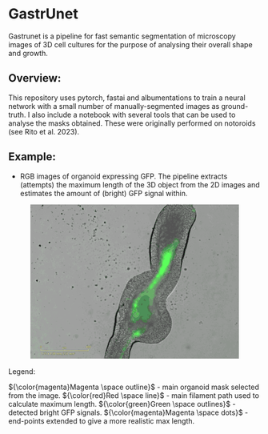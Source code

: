 

# GastrUnet
Gastrunet is a pipeline for fast semantic segmentation of microscopy images of 3D cell cultures for the purpose of analysing their overall shape and growth. 


## Overview:
This repository uses pytorch, fastai and albumentations to train a neural network with a small number of manually-segmented images as ground-truth. I also include a notebook with several tools that can be used to analyse the masks obtained. These were originally performed on notoroids (see Rito et al. 2023).


## Example:
* RGB images of organoid expressing GFP. 
The pipeline extracts (attempts) the maximum length of the 3D object from the 2D images and estimates the amount of (bright) GFP signal within. 

<p align="center">
  <img src="https://github.com/tiagu/gastrunet/blob/main/example_GFP/demo.gif" alt="alt-text">
</p>

Legend:

${\color{magenta}Magenta \space outline}$ - main organoid mask selected from the image. 
${\color{red}Red \space line}$ - main filament path used to calculate maximum length.
${\color{green}Green \space outlines}$ - detected bright GFP signals.
${\color{magenta}Magenta \space dots}$ - end-points extended to give a more realistic max length.




